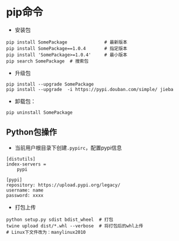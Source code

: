 # pip命令

- 安装包

~~~shell
pip install SomePackage              # 最新版本
pip install SomePackage==1.0.4       # 指定版本
pip install 'SomePackage>=1.0.4'     # 最小版本
pip search SomePackage  # 搜索包
~~~

- 升级包

~~~shell
pip install --upgrade SomePackage
pip install --upgrade  -i https://pypi.douban.com/simple/ jieba
~~~

- 卸载包：

~~~shell
pip uninstall SomePackage
~~~

## Python包操作

- 当前用户根目录下创建`.pypirc`，配置pypi信息

~~~shell
[distutils]
index-servers =
    pypi

[pypi]
repository: https://upload.pypi.org/legacy/
username: name
password: xxxx
~~~

- 打包上传

~~~shell
python setup.py sdist bdist_wheel  # 打包
twine upload dist/*.whl --verbose  # 将打包后的whl上传
# Linux下文件改为：manylinux2010
~~~
